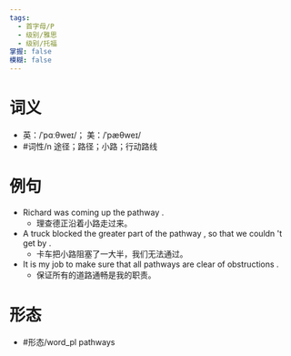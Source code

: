 ```yaml
---
tags:
  - 首字母/P
  - 级别/雅思
  - 级别/托福
掌握: false
模糊: false
---
```

# 词义
- 英：/ˈpɑːθweɪ/； 美：/ˈpæθweɪ/
- #词性/n  途径；路径；小路；行动路线
# 例句
- Richard was coming up the pathway .
	- 理查德正沿着小路走过来。
- A truck blocked the greater part of the pathway , so that we couldn 't get by .
	- 卡车把小路阻塞了一大半，我们无法通过。
- It is my job to make sure that all pathways are clear of obstructions .
	- 保证所有的道路通畅是我的职责。
# 形态
- #形态/word_pl pathways
